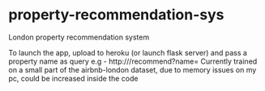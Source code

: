 # property-recommendation-sys
London property recommendation system


To launch the app, upload to heroku (or launch flask server) and pass a property name as query
e.g - http://<url>/recommend?name=<put name or description of property here>
Currently trained on a small part of the airbnb-london dataset, due to memory issues on my pc, could be increased inside the code
